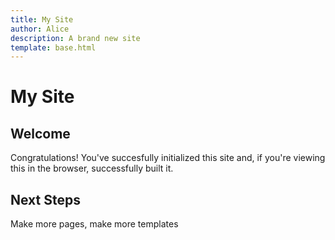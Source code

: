 ```yaml
---
title: My Site
author: Alice
description: A brand new site
template: base.html
---
```


# My Site

## Welcome

Congratulations! You've succesfully initialized this site and,
if you're viewing this in the browser, successfully built it.

## Next Steps

Make more pages, make more templates
